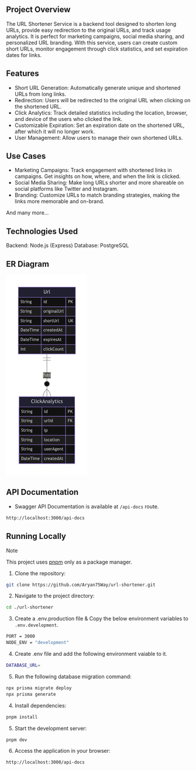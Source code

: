 ## Project Overview

The URL Shortener Service is a backend tool designed to shorten long URLs, provide easy redirection to the original URLs, and track usage analytics. It is perfect for marketing campaigns, social media sharing, and personalized URL branding. With this service, users can create custom short URLs, monitor engagement through click statistics, and set expiration dates for links.

## Features

- Short URL Generation: Automatically generate unique and shortened URLs from long links.
- Redirection: Users will be redirected to the original URL when clicking on the shortened URL.
- Click Analytics: Track detailed statistics including the location, browser, and device of the users who clicked the link.
- Customizable Expiration: Set an expiration date on the shortened URL, after which it will no longer work.
- User Management: Allow users to manage their own shortened URLs.

## Use Cases

- Marketing Campaigns: Track engagement with shortened links in campaigns. Get insights on how, where, and when the link is clicked.
- Social Media Sharing: Make long URLs shorter and more shareable on social platforms like Twitter and Instagram.
- Branding: Customize URLs to match branding strategies, making the links more memorable and on-brand.

And many more...

## Technologies Used

Backend: Node.js (Express)
Database: PostgreSQL

## ER Diagram

![ER Diagram](./public/url-shortener-er-diagram.png)

## API Documentation

- Swagger API Documentation is available at `/api-docs` route.

```bash
http://localhost:3000/api-docs
```

## Running Locally

> [!NOTE]  
> This project uses [pnpm](https://pnpm.io/) only as a package manager.

1. Clone the repository:

```bash
git clone https://github.com/Aryan75Way/url-shortener.git
```

2. Navigate to the project directory:

```bash
cd ./url-shortener
```

3. Create a .env.production file & Copy the below environment variables to `.env.development`.

```bash
PORT = 3000
NODE_ENV = "development"
```

4. Create .env file and add the following environment vaiable to it.

```bash
DATABASE_URL=
```

5. Run the following database migration command:

```bash
npx prisma migrate deploy
npx prisma generate
```

4. Install dependencies:

```bash
pnpm install
```

5. Start the development server:

```bash
pnpm dev
```

6. Access the application in your browser:

```bash
http://localhost:3000/api-docs
```
